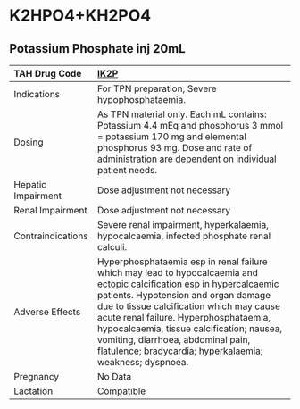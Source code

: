 # K2HPO4+KH2PO4

## Potassium Phosphate inj 20mL

| TAH Drug Code      | [IK2P](https://www.tahsda.org.tw/drugs/hissearch.php?drug_code=IK2P)                                                                                                                                                                                                                                                                                                                              |
|:-------------------|:--------------------------------------------------------------------------------------------------------------------------------------------------------------------------------------------------------------------------------------------------------------------------------------------------------------------------------------------------------------------------------------------------|
| Indications        | For TPN preparation, Severe hypophosphataemia.                                                                                                                                                                                                                                                                                                                                                    |
| Dosing             | As TPN material only. Each mL contains: Potassium 4.4 mEq and phosphorus 3 mmol = potassium 170 mg and elemental phosphorus 93 mg. Dose and rate of administration are dependent on individual patient needs.                                                                                                                                                                                     |
| Hepatic Impairment | Dose adjustment not necessary                                                                                                                                                                                                                                                                                                                                                                     |
| Renal Impairment   | Dose adjustment not necessary                                                                                                                                                                                                                                                                                                                                                                     |
| Contraindications  | Severe renal impairment, hyperkalaemia, hypocalcaemia, infected phosphate renal calculi.                                                                                                                                                                                                                                                                                                          |
| Adverse Effects    | Hyperphosphataemia esp in renal failure which may lead to hypocalcaemia and ectopic calcification esp in hypercalcaemic patients. Hypotension and organ damage due to tissue calcification which may cause acute renal failure. Hyperphosphataemia, hypocalcaemia, tissue calcification; nausea, vomiting, diarrhoea, abdominal pain, flatulence; bradycardia; hyperkalaemia; weakness; dyspnoea. |
| Pregnancy          | No Data                                                                                                                                                                                                                                                                                                                                                                                           |
| Lactation          | Compatible                                                                                                                                                                                                                                                                                                                                                                                        |

